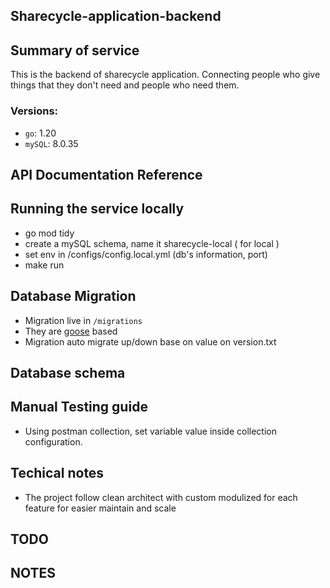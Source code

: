 ## Sharecycle-application-backend

## Summary of service

This is the backend of sharecycle application.
Connecting people who give things that they don't need and people who need them.

### Versions:

- `go`: 1.20
- `mySQL`: 8.0.35

## API Documentation Reference

## Running the service locally

- go mod tidy
- create a mySQL schema, name it sharecycle-local ( for local )
- set env in /configs/config.local.yml (db's information, port)
- make run

## Database Migration

- Migration live in `/migrations`
- They are [goose](https://github.com/pressly/goose) based
- Migration auto migrate up/down base on value on version.txt

## Database schema

## Manual Testing guide

- Using postman collection, set variable value inside collection configuration.

## Techical notes

- The project follow clean architect with custom modulized for each feature for easier maintain and scale

## TODO

## NOTES

